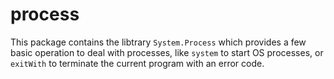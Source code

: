 process
=======

This package contains the libtrary `System.Process` which provides
a few basic operation to deal with processes, like `system` to
start OS processes, or `exitWith` to terminate the current program
with an error code.

